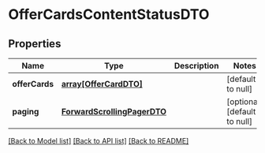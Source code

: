 # OfferCardsContentStatusDTO

## Properties
Name | Type | Description | Notes
------------ | ------------- | ------------- | -------------
**offerCards** | [**array[OfferCardDTO]**](OfferCardDTO.md) |  | [default to null]
**paging** | [**ForwardScrollingPagerDTO**](ForwardScrollingPagerDTO.md) |  | [optional] [default to null]

[[Back to Model list]](../README.md#documentation-for-models) [[Back to API list]](../README.md#documentation-for-api-endpoints) [[Back to README]](../README.md)


